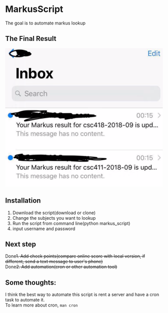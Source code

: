 # MarkusScript
The goal is to automate markus lookup

## The Final Result
![Looks like this](./screenshot.png "Screenshot")

## Installation
1. Download the script(download or clone)
2. Change the subjects you want to lookup
2. Run the script from command line(python markus_script)
3. input username and password

## Next step
Done~~1. Add check points(compare online score with local version, if different, send a text message to user's phone)~~  
Done~~2. Add automation(cron or other automation tool)~~  

## Some thoughts:  
I think the best way to automate this script is rent a server and have a cron task to automate it.  
To learn more about cron, `man cron`
